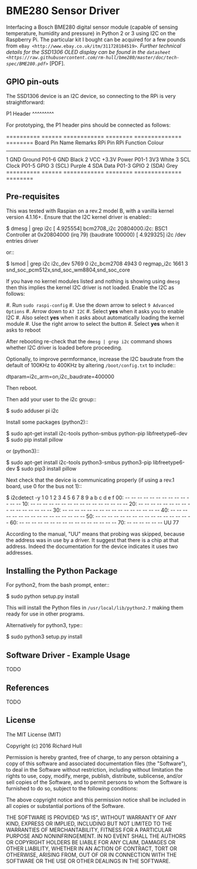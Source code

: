 BME280 Sensor Driver
====================

Interfacing a Bosch BME280 digital sensor module (capable of sensing
temperature, humidity and pressure) in Python 2 or 3 using I2C on the Raspberry
Pi. The particular kit I bought can be acquired for a few pounds from `eBay
<http://www.ebay.co.uk/itm/311728184519>`_. Further technical details for the
SSD1306 OLED display can be found in the `datasheet
<https://raw.githubusercontent.com/rm-hull/bme280/master/doc/tech-spec/BME280.pdf>`_
[PDF].


GPIO pin-outs
-------------

The SSD1306 device is an I2C device, so connecting to the RPi is very straightforward:

P1 Header
^^^^^^^^^

For prototyping, the P1 header pins should be connected as follows:

========== ====== ============ ======== ============== ========
Board Pin  Name   Remarks      RPi Pin  RPi Function   Colour
---------- ------ ------------ -------- -------------- --------
1          GND    Ground       P01-6    GND            Black
2          VCC    +3.3V Power  P01-1    3V3            White
3          SCL    Clock        P01-5    GPIO 3 (SCL)   Purple
4          SDA    Data         P01-3    GPIO 2 (SDA)   Grey
========== ====== ============ ======== ============== ========

Pre-requisites
--------------

This was tested with Raspian on a rev.2 model B, with a vanilla kernel version 4.1.16+.
Ensure that the I2C kernel driver is enabled::

  $ dmesg | grep i2c
  [    4.925554] bcm2708_i2c 20804000.i2c: BSC1 Controller at 0x20804000 (irq 79) (baudrate 100000)
  [    4.929325] i2c /dev entries driver

or::

  $ lsmod | grep i2c
  i2c_dev                 5769  0
  i2c_bcm2708             4943  0
  regmap_i2c              1661  3 snd_soc_pcm512x,snd_soc_wm8804,snd_soc_core

If you have no kernel modules listed and nothing is showing using ``dmesg`` then this implies
the kernel I2C driver is not loaded. Enable the I2C as follows:

#. Run ``sudo raspi-config``
#. Use the down arrow to select ``9 Advanced Options``
#. Arrow down to ``A7 I2C``
#. Select **yes** when it asks you to enable I2C
#. Also select **yes** when it asks about automatically loading the kernel module
#. Use the right arrow to select the **<Finish>** button
#. Select **yes** when it asks to reboot

After rebooting re-check that the ``dmesg | grep i2c`` command shows whether
I2C driver is loaded before proceeding.

Optionally, to improve permformance, increase the I2C baudrate from the default
of 100KHz to 400KHz by altering ``/boot/config.txt`` to include::

  dtparam=i2c_arm=on,i2c_baudrate=400000

Then reboot.

Then add your user to the i2c group::

  $ sudo adduser pi i2c

Install some packages (python2)::

  $ sudo apt-get install i2c-tools python-smbus python-pip libfreetype6-dev
  $ sudo pip install pillow

or (python3)::

  $ sudo apt-get install i2c-tools python3-smbus python3-pip libfreetype6-dev
  $ sudo pip3 install pillow

Next check that the device is communicating properly (if using a rev.1 board,
use 0 for the bus not 1)::

  $ i2cdetect -y 1
         0  1  2  3  4  5  6  7  8  9  a  b  c  d  e  f
    00:          -- -- -- -- -- -- -- -- -- -- -- -- --
    10: -- -- -- -- -- -- -- -- -- -- -- -- -- -- -- --
    20: -- -- -- -- -- -- -- -- -- -- -- -- -- -- -- --
    30: -- -- -- -- -- -- -- -- -- -- -- -- -- -- -- --
    40: -- -- -- -- -- -- -- -- -- -- -- -- -- -- -- --
    50: -- -- -- -- -- -- -- -- -- -- -- -- -- -- -- --
    60: -- -- -- -- -- -- -- -- -- -- -- -- -- -- -- --
    70: -- -- -- -- -- -- UU 77

According to the manual, "UU" means that probing was skipped,
because the address was in use by a driver. It suggest that
there is a chip at that address. Indeed the documentation for
the device indicates it uses two addresses.

Installing the Python Package
-----------------------------

For python2, from the bash prompt, enter::

  $ sudo python setup.py install

This will install the Python files in ``/usr/local/lib/python2.7``
making them ready for use in other programs.

Alternatively for python3, type::

 $ sudo python3 setup.py install

Software Driver - Example Usage
-------------------------------

TODO

References
----------

TODO

License
-------

The MIT License (MIT)

Copyright (c) 2016 Richard Hull

Permission is hereby granted, free of charge, to any person obtaining a copy
of this software and associated documentation files (the "Software"), to deal
in the Software without restriction, including without limitation the rights
to use, copy, modify, merge, publish, distribute, sublicense, and/or sell
copies of the Software, and to permit persons to whom the Software is
furnished to do so, subject to the following conditions:

The above copyright notice and this permission notice shall be included in all
copies or substantial portions of the Software.

THE SOFTWARE IS PROVIDED "AS IS", WITHOUT WARRANTY OF ANY KIND, EXPRESS OR
IMPLIED, INCLUDING BUT NOT LIMITED TO THE WARRANTIES OF MERCHANTABILITY,
FITNESS FOR A PARTICULAR PURPOSE AND NONINFRINGEMENT. IN NO EVENT SHALL THE
AUTHORS OR COPYRIGHT HOLDERS BE LIABLE FOR ANY CLAIM, DAMAGES OR OTHER
LIABILITY, WHETHER IN AN ACTION OF CONTRACT, TORT OR OTHERWISE, ARISING FROM,
OUT OF OR IN CONNECTION WITH THE SOFTWARE OR THE USE OR OTHER DEALINGS IN THE
SOFTWARE.
